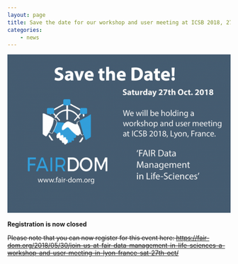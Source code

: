 ```yaml
---
layout: page
title: Save the date for our workshop and user meeting at ICSB 2018, 27th October 2018!!
categories:
    - news
---
```


![Save the date](/img/news/SaveTheDate-624x443.png)

**Registration is now closed**

~~Please note that you can now register for this event here: https://fair-dom.org/2018/05/30/join-us-at-fair-data-management-in-life-sciences-a-workshop-and-user-meeting-in-lyon-france-sat-27th-oct/~~